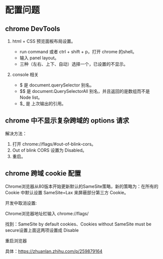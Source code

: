 <!--
 * @Author: monai
 * @Date: 2020-05-21 10:44:02
 * @LastEditors: monai
 * @LastEditTime: 2020-09-30 11:46:17
--> 

<!-- https://www.frontendwingman.com/Chrome/C03/object&function.html -->
# 配置问题

## chrome DevTools 

1. html + CSS 预览面板布局设置。
   - run command 或者 ctrl + shift + p，打开 chrome 的shell。
   - 输入 panel layout。
   - 三种（左右、上下、自动）选择一个，已设置的不显示。

2. console 相关
   - $ 是 document.querySelector 别名。
   - $$ 是 document.QuerySelectorAll 别名，并且返回的是数组而不是 Node list。
   - $_ 是 上次输出的引用。

## chrome 中不显示复杂跨域的 options 请求

解决方法：
1. 打开 chrome://flags/#out-of-blink-cors。
2. Out of blink CORS 设置为 Disabled。
3. 重启。

## chrome 跨域 cookie 配置

Chrome浏览器从80版本开始更新默认的SameSite策略，新的策略为：在所有的 Cookie 中默认设置 SameSite=Lax 来屏蔽部分第三方 Cookie。

开发中取消设置:

Chrome浏览器地址栏输入 chrome://flags/

找到：SameSite by default cookies、Cookies without SameSite must be secure设置上面这两项设置成 Disable

重启浏览器 

具体：https://zhuanlan.zhihu.com/p/259879164